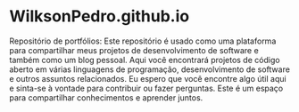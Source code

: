 # WilksonPedro.github.io
Repositório de portfólios:
Este repositório é usado como uma plataforma para compartilhar meus projetos de desenvolvimento de software e também como um blog pessoal. Aqui você encontrará projetos de código aberto em várias linguagens de programação, desenvolvimento de software e outros assuntos relacionados. Eu espero que você encontre algo útil aqui e sinta-se à vontade para contribuir ou fazer perguntas. Este é um espaço para compartilhar conhecimentos e aprender juntos.

